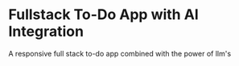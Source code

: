 # Fullstack To-Do App with AI Integration
A responsive full stack to-do app combined with the power of llm's
